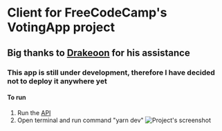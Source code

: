 # Client for FreeCodeCamp's VotingApp project
## Big thanks to [Drakeoon](https://github.com/Drakeoon) for his assistance
### This app is still under development, therefore I  have decided not to deploy it anywhere yet
#### To run
1. Run the [API](https://github.com/AlanPieczonka/VotingAppExpressJS)
2. Open terminal and run command "yarn dev"
![Project's screenshot](https://user-images.githubusercontent.com/20932829/41442274-af9029a6-7036-11e8-89c6-56c283eb2201.png)
